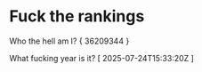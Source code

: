 # Fuck the rankings

Who the hell am I?
{ 36209344 }

What fucking year is it?
[ 2025-07-24T15:33:20Z ]
